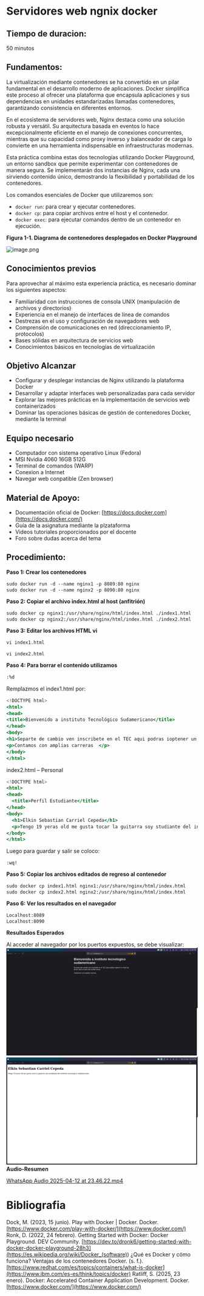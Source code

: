 # Servidores web ngnix docker

## Tiempo de duracion:

50 minutos

## Fundamentos:

La virtualización mediante contenedores se ha convertido en un pilar fundamental en el desarrollo moderno de aplicaciones. Docker simplifica este proceso al ofrecer una plataforma que encapsula aplicaciones y sus dependencias en unidades estandarizadas llamadas contenedores, garantizando consistencia en diferentes entornos.

En el ecosistema de servidores web, Nginx destaca como una solución robusta y versátil. Su arquitectura basada en eventos lo hace excepcionalmente eficiente en el manejo de conexiones concurrentes, mientras que su capacidad como proxy inverso y balanceador de carga lo convierte en una herramienta indispensable en infraestructuras modernas.

Esta práctica combina estas dos tecnologías utilizando Docker Playground, un entorno sandbox que permite experimentar con contenedores de manera segura. Se implementarán dos instancias de Nginx, cada una sirviendo contenido único, demostrando la flexibilidad y portabilidad de los contenedores.

Los comandos esenciales de Docker que utilizaremos son:

- `docker run`: para crear y ejecutar contenedores.
- `docker cp`: para copiar archivos entre el host y el contenedor.
- `docker exec`: para ejecutar comandos dentro de un contenedor en ejecución.

**Figura 1-1. Diagrama de contenedores desplegados en Docker Playground**

![image.png](Servidores%20web%20ngnix%20docker%201d4924d6dc5b80bbae97cfd2a5e296c8/image.png)

## **Conocimientos previos**

Para aprovechar al máximo esta experiencia práctica, es necesario dominar los siguientes aspectos:

- Familiaridad con instrucciones de consola UNIX (manipulación de archivos y directorios)
- Experiencia en el manejo de interfaces de línea de comandos
- Destrezas en el uso y configuración de navegadores web
- Comprensión de comunicaciones en red (direccionamiento IP, protocolos)
- Bases sólidas en arquitectura de servicios web
- Conocimientos básicos en tecnologías de virtualización

## Objetivo Alcanzar

- Configurar y desplegar instancias de Nginx utilizando la plataforma Docker
- Desarrollar y adaptar interfaces web personalizadas para cada servidor
- Explorar las mejores prácticas en la implementación de servicios web containerizados
- Dominar las operaciones básicas de gestión de contenedores Docker, mediante la terminal

## Equipo necesario

- Computador con sistema operativo Linux (Fedora)
- MSI Nvidia 4060 16GB 512G
- Terminal de comandos (WARP)
- Conexion a Internet
- Navegar web conpatible (Zen browser)

## Material de Apoyo:

- Documentación oficial de Docker: [https://docs.docker.com](https://docs.docker.com/)
- Guía de la asignatura mediante la plzataforma
- Videos tutoriales proporcionados por el docente
- Foro sobre dudas acerca del tema

## Procedimiento:

**Paso 1: Crear los contenedores**

```
sudo docker run -d --name nginx1 -p 8089:80 nginx
sudo docker run -d --name nginx2 -p 8090:80 nginx
```

**Paso 2: Copiar el archivo index.html al host (anfitrión)**

```
sudo docker cp nginx1:/usr/share/nginx/html/index.html ./index1.html
sudo docker cp nginx2:/usr/share/nginx/html/index.html ./index2.html
```

**Paso 3: Editar los archivos HTML vi**

```
vi index1.html
```

```
vi index2.html
```

**Paso 4: Para borrar el contenido utilizamos**

```bash
:%d
```

Remplazmos el index1.html por:

```jsx
<!DOCTYPE html>
<html>
<head>
<title>Bienvenido a instituto Tecnológico Sudamericano</title>
</head>
<body>
<h1>Separte de cambio ven inscribete en el TEC aqui podras ioptener un titulo de tercer nivel se parte del cambio  </h1>
<p>Contamos con amplias carreras  </p>
</body>
</html>
```

index2.html – Personal

```jsx
<!DOCTYPE html>
<html>
<head>
  <title>Perfil Estudiante</title>
</head>
<body>
  <h1>Elkin Sebastian Carriel Cepeda</h1>
  <p>Tengo 19 yeras old me gusta tocar la guitarra soy studiante del instituto tecnologico sudamericano</p>
</body>
</html>
```

Luego para guardar y salir se coloco:

```docker
:wq!
```

**Paso 5: Copiar los archivos editados de regreso al contenedor**

```
sudo docker cp index1.html nginx1:/usr/share/nginx/html/index.html
sudo docker cp index2.html nginx2:/usr/share/nginx/html/index.html
```

**Paso 6: Ver los resultados en el navegador**

```docker
Localhost:8089
Localhost:8090
```

**Resultados Esperados**

Al acceder al navegador por los puertos expuestos, se debe visualizar:
![Resultados esperados](Capturas/index1.png)
![Resultados esperados](Capturas/index2.png)
**Audio-Resumen**

[WhatsApp Audio 2025-04-12 at 23.46.22.mp4](Docker.mp4)

# **Bibliografia**

Dock, M. (2023, 15 junio). Play with Docker | Docker. Docker. [https://www.docker.com/play-with-docker/](https://www.docker.com/)
Ronk, D. (2022, 24 febrero). Getting Started with Docker: Docker Playground. DEV Community. [https://dev.to/dronk6/getting-started-with-docker-docker-playground-28h3](<https://es.wikipedia.org/wiki/Docker_(software)>)
¿Qué es Docker y cómo funciona? Ventajas de los contenedores Docker. (s. f.). [https://www.redhat.com/es/topics/containers/what-is-docker](https://www.ibm.com/es-es/think/topics/docker)
Ratliff, S. (2025, 23 enero). Docker: Accelerated Container Application Development. Docker. [https://www.docker.com/](https://www.docker.com/)
